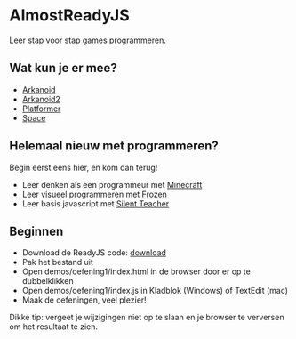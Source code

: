 # AlmostReadyJS

Leer stap voor stap games programmeren.

## Wat kun je er mee?

- [Arkanoid](demos/arkanoid/arkanoid.html)
- [Arkanoid2](demos/arkanoid2/arkanoid2.html)
- [Platformer](demos/platformer/platformer.html)
- [Space](demos/space/space.html)

## Helemaal nieuw met programmeren?

Begin eerst eens hier, en kom dan terug!

- Leer denken als een programmeur met [Minecraft](https://studio.code.org/s/hero/stage/1/puzzle/1)
- Leer visueel programmeren met [Frozen](https://studio.code.org/s/frozen/stage/1/puzzle/1)
- Leer basis javascript met [Silent Teacher](http://silentteacher.toxicode.fr/hourofcode)

## Beginnen

- Download de ReadyJS code: [download](https://github.com/Q42/almostreadyjs/archive/master.zip)
- Pak het bestand uit
- Open demos/oefening1/index.html in de browser door er op te dubbelklikken
- Open demos/oefening1/index.js in Kladblok (Windows) of TextEdit (mac)
- Maak de oefeningen, veel plezier!

Dikke tip: vergeet je wijzigingen niet op te slaan en je browser te verversen om het resultaat te zien.